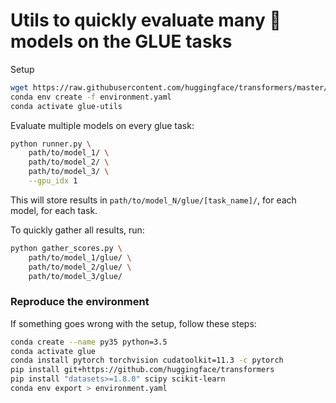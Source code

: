 # Utils to quickly evaluate many 🤗models on the GLUE tasks

Setup
```bash
wget https://raw.githubusercontent.com/huggingface/transformers/master/examples/pytorch/text-classification/run_glue.py
conda env create -f environment.yaml
conda activate glue-utils
```

Evaluate multiple models on every glue task:
```bash
python runner.py \
    path/to/model_1/ \
    path/to/model_2/ \
    path/to/model_3/ \
    --gpu_idx 1
```

This will store results in `path/to/model_N/glue/[task_name]/`, for each model, for each task.

To quickly gather all results, run:
```bash
python gather_scores.py \
    path/to/model_1/glue/ \
    path/to/model_2/glue/ \
    path/to/model_3/glue/
```


### Reproduce the environment
If something goes wrong with the setup, follow these steps:

```bash
conda create --name py35 python=3.5
conda activate glue
conda install pytorch torchvision cudatoolkit=11.3 -c pytorch
pip install git+https://github.com/huggingface/transformers
pip install "datasets>=1.8.0" scipy scikit-learn
conda env export > environment.yaml 
```

